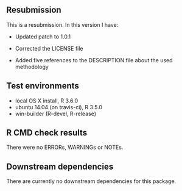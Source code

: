 ## Resubmission
This is a resubmission. In this version I have:

* Updated patch to 1.0.1

* Corrected the LICENSE file

* Added five references to the DESCRIPTION file about the used methodology

## Test environments
* local OS X install, R 3.6.0
* ubuntu 14.04 (on travis-ci), R 3.5.0
* win-builder (R-devel, R-release)

## R CMD check results
There were no ERRORs, WARNINGs or NOTEs.

## Downstream dependencies
There are currently no downstream dependencies for this package.
